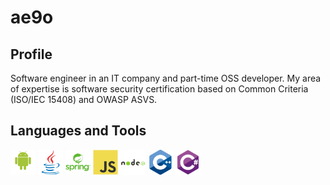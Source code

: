 <h1>ae9o</h1>

<h2>Profile</h2>

<p>Software engineer in an IT company and part-time OSS developer. My area of expertise is software security certification based on Common Criteria (ISO/IEC 15408) and OWASP ASVS.</p>

<h2>Languages and Tools</h2>

<p> 
  <a href="https://developer.android.com"><img alt="Android" src="https://raw.githubusercontent.com/devicons/devicon/master/icons/android/android-original-wordmark.svg" width="40" height="40" /></a>
  <a href="https://www.java.com"><img alt="Java" src="https://raw.githubusercontent.com/devicons/devicon/master/icons/java/java-original.svg" width="40" height="40" /></a>
  <a href="https://spring.io"><img alt="Spring Framework" src="https://raw.githubusercontent.com/devicons/devicon/master/icons/spring/spring-original-wordmark.svg" width="40" height="40" /></a>
  <a href="https://developer.mozilla.org/en-US/docs/Web/JavaScript"><img alt="JavaScript" src="https://raw.githubusercontent.com/devicons/devicon/master/icons/javascript/javascript-original.svg" width="40" height="40" /></a>
  <a href="https://nodejs.org"><img alt="Node.js" src="https://raw.githubusercontent.com/devicons/devicon/master/icons/nodejs/nodejs-original-wordmark.svg" width="40" height="40" /></a>
  <a href="https://isocpp.org"><img alt="C++" src="https://raw.githubusercontent.com/devicons/devicon/master/icons/cplusplus/cplusplus-original.svg" width="40" height="40" /></a>
  <a href="https://docs.microsoft.com/en-us/dotnet/csharp/"><img alt="C#" src="https://raw.githubusercontent.com/devicons/devicon/master/icons/csharp/csharp-original.svg" width="40" height="40" /></a>
</p>
